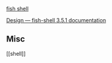 

[fish shell](https://fishshell.com/)

[Design — fish-shell 3.5.1 documentation](https://fishshell.com/docs/current/design.html)



## Misc

[[shell]]



